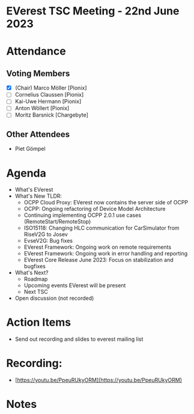 # EVerest TSC Meeting - 22nd June 2023

# Attendance

## Voting Members

- [x] (Chair) Marco Möller [Pionix]
- [ ] Cornelius Claussen [Pionix]
- [ ] Kai-Uwe Hermann [Pionix]
- [ ] Anton Wöllert [Pionix]
- [ ] Moritz Barsnick [Chargebyte]

## Other Attendees
- Piet Gömpel

# Agenda

- What's EVerest
- What's New TLDR:
    - OCPP Cloud Proxy: EVerest now contains the server side of OCPP
    - OCPP: Ongoing refactoring of Device Model Architecture
    - Continuing implementing OCPP 2.0.1 use cases (RemoteStart/RemoteStop)
    - ISO15118: Changing HLC communication for CarSimulator from RiseV2G to Josev
    - EvseV2G: Bug fixes
    - EVerest Framework: Ongoing work on remote requirements
    - EVerest Framework: Ongoing work in error handling and reporting
    - EVerest Core Release June 2023: Focus on stabilization and bugfixes
- What's Next? 
    - Roadmap
    - Upcoming events EVerest will be present
    - Next TSC
- Open discussion (not recorded)

# Action Items
- Send out recording and slides to everest mailing list

# Recording:
- [https://youtu.be/PpeuRUkyORM](https://youtu.be/PpeuRUkyORM)

# Notes

